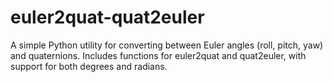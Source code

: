 # euler2quat-quat2euler
A simple Python utility for converting between Euler angles (roll, pitch, yaw) and quaternions. Includes functions for euler2quat and quat2euler, with support for both degrees and radians.
